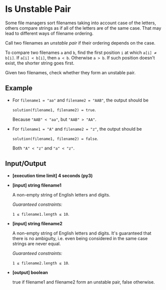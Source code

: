 # Is Unstable Pair

Some file managers sort filenames taking into account case of the letters, others compare strings as if all of the letters are of the same case. That may lead to different ways of filename ordering.

Call two filenames an *unstable pair* if their ordering depends on the case.

To compare two filenames `a` and `b`, find the first position `i` at which `a[i] ≠ b[i]`. If `a[i] < b[i]`, then `a < b`. Otherwise `a > b`. If such position doesn't exist, the shorter string goes first.

Given two filenames, check whether they form an unstable pair.

## Example

- For `filename1 = "aa"` and `filename2 = "AAB"`, the output should be

    `solution(filename1, filename2) = true`.

    Because `"AAB" < "aa"`, but `"AAB" > "AA"`.

- For `filename1 = "A"` and `filename2 = "z"`, the output should be

    `solution(filename1, filename2) = false`.

    Both `"A" < "z"` and `"a" < "z"`.

## Input/Output

- **[execution time limit] 4 seconds (py3)**

- **[input] string filename1**

	A non-empty string of English letters and digits.

	*Guaranteed constraints:*

	`1 ≤ filename1.length ≤ 10`.

- **[input] string filename2**

	A non-empty string of English letters and digits. It's guaranteed that there is no ambiguity, i.e. even being considered in the same case strings are never equal.

	*Guaranteed constraints:*

	`1 ≤ filename2.length ≤ 10`.

- **[output] boolean**

	true if filename1 and filename2 form an unstable pair, false otherwise.
